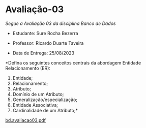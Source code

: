 # Avaliação-03

*Segue a Avaliação 03 da disciplina Banco de Dados*

* Estudante: Sure Rocha Bezerra 

* Professor: Ricardo Duarte Taveira

* Data de Entrega: 25/08/2023

*Defina os seguintes conceitos centrais da abordagem Entidade Relacionamento (ER):
1) Entidade;
2) Relacionamento;
3) Atributo;
4) Domínio de um Atributo;
5) Generalização/especialização;
6) Entidade Associativa;
7) Cardinalidade de um Atributo;*

[bd.avaliacao03.pdf](https://github.com/surerocha/bd-p4-info/files/12444265/bd.avaliacao03.pdf)


